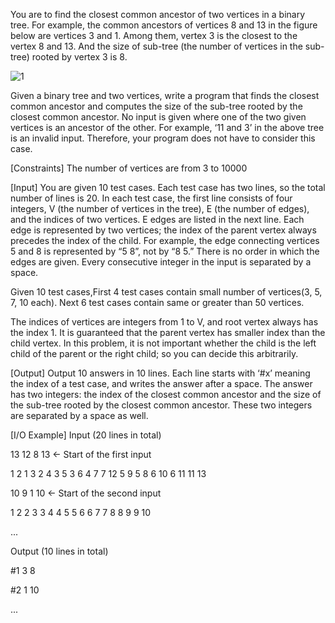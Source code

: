 You are to find the closest common ancestor of two vertices in a binary tree. For example, the common ancestors of vertices 8 and 13 in the figure below are vertices 3 and 1. Among them, vertex 3 is the closest to the vertex 8 and 13. And the size of sub-tree (the number of vertices in the sub-tree) rooted by vertex 3 is 8.

![1](https://github.com/luckyxuanyeah/picture/blob/master/1.png)

Given a binary tree and two vertices, write a program that finds the closest common ancestor and computes the size of the sub-tree rooted by the closest common ancestor. No input is given where one of the two given vertices is an ancestor of the other. For example, ‘11 and 3’ in the above tree is an invalid input. Therefore, your program does not have to consider this case.

[Constraints]
The number of vertices are from 3 to 10000

[Input]
You are given 10 test cases. Each test case has two lines, so the total number of lines is 20. In each test case, the first line consists of four integers, V (the number of vertices in the tree), E (the number of edges), and the indices of two vertices. E edges are listed in the next line. Each edge is represented by two vertices; the index of the parent vertex always precedes the index of the child. For example, the edge connecting vertices 5 and 8 is represented by “5 8”, not by “8 5.” There is no order in which the edges are given. Every consecutive integer in the input is separated by a space. 

Given 10 test cases,First 4 test cases contain small number of vertices(3, 5, 7, 10 each).
Next 6 test cases contain same or greater than 50 vertices.

The indices of vertices are integers from 1 to V, and root vertex always has the index 1. 
It is guaranteed that the parent vertex has smaller index than the child vertex.
In this problem, it is not important whether the child is the left child of the parent or the right child; so you can decide this arbitrarily.

[Output]
Output 10 answers in 10 lines. Each line starts with ‘#x’ meaning the index of a test case, and writes the answer after a space. The answer has two integers: the index of the closest common ancestor and the size of the sub-tree rooted by the closest common ancestor. These two integers are separated by a space as well. 

[I/O Example]
Input (20 lines in total)

13 12 8 13 ← Start of the first input

1 2 1 3 2 4 3 5 3 6 4 7 7 12 5 9 5 8 6 10 6 11 11 13

10 9 1 10 ← Start of the second input

1 2 2 3 3 4 4 5 5 6 6 7 7 8 8 9 9 10

...

Output (10 lines in total)

#1 3 8

#2 1 10

...
